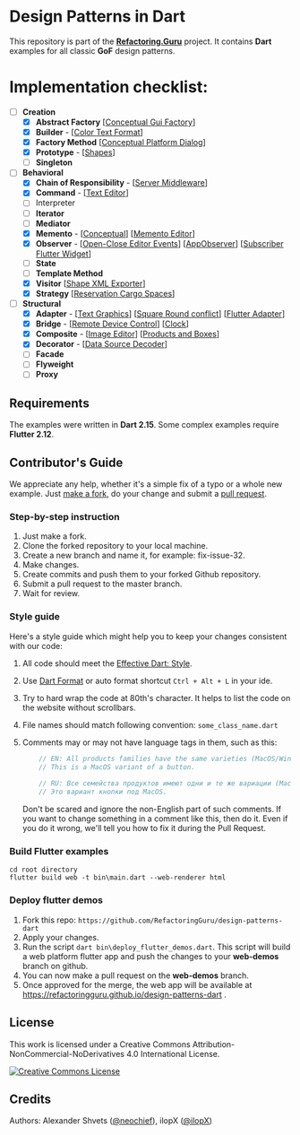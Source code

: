 # Design Patterns in Dart
This repository is part of the [**Refactoring.Guru**](https://refactoring.guru/design-patterns) project.
It contains **Dart** examples for all classic **GoF** design patterns.

# Implementation checklist:
- [ ] **Creation**
    - [x] **Abstract Factory** [[Conceptual Gui Factory](https://github.com/RefactoringGuru/design-patterns-dart/tree/main/patterns/abstract_factory/conceptual_gui_factory)]
    - [x] **Builder** - [[Color Text Format](https://github.com/RefactoringGuru/design-patterns-dart/tree/main/patterns/builder/color_text_format)]
    - [x] **Factory Method** [[Conceptual Platform Dialog](https://github.com/RefactoringGuru/design-patterns-dart/tree/main/patterns/factory_method/conceptual_platform_dialog)]
    - [x] **Prototype** - [[Shapes](https://github.com/RefactoringGuru/design-patterns-dart/tree/main/patterns/prototype/shapes)] 
    - [ ] **Singleton**
- [ ]  **Behavioral**
    - [x] **Chain of Responsibility** - [[Server Middleware](https://github.com/RefactoringGuru/design-patterns-dart/tree/main/patterns/chain_of_responsibility/server_middleware)]
    - [x] **Command** - [[Text Editor](https://github.com/RefactoringGuru/design-patterns-dart/tree/main/patterns/command/text_editor)] 
    - [ ] Interpreter
    - [ ] **Iterator**
    - [ ] **Mediator**
    - [x] **Memento** - [[Conceptual](https://github.com/RefactoringGuru/design-patterns-dart/tree/main/patterns/memento/conceptual)] [[Memento Editor](https://github.com/RefactoringGuru/design-patterns-dart/tree/main/patterns/memento/memento_editor)] 
    - [x] **Observer** - [[Open-Close Editor Events](https://github.com/RefactoringGuru/design-patterns-dart/tree/main/patterns/observer/open_close_editor_events)] [[AppObserver](https://github.com/RefactoringGuru/design-patterns-dart/tree/main/patterns/observer/app_observer)] [[Subscriber Flutter Widget](https://github.com/RefactoringGuru/design-patterns-dart/tree/main/patterns/observer/subscriber_flutter_widget)]
    - [ ] **State**
    - [ ] **Template Method**
    - [X] **Visitor**  [[Shape XML Exporter](https://github.com/RefactoringGuru/design-patterns-dart/tree/main/patterns/visitor/shapes_exporter)]
    - [X] **Strategy** [[Reservation Cargo Spaces](https://github.com/RefactoringGuru/design-patterns-dart/tree/main/patterns/strategy/reservation_cargo_spaces)]
- [ ] **Structural**
    - [x] **Adapter** - [[Text Graphics](https://github.com/RefactoringGuru/design-patterns-dart/tree/main/patterns/adapter/text_graphics)] [[Square Round conflict](https://github.com/RefactoringGuru/design-patterns-dart/tree/main/patterns/adapter/square_round_conflict)] [[Flutter Adapter](https://github.com/RefactoringGuru/design-patterns-dart/tree/main/patterns/adapter/flutter_adapter)] 
    - [x] **Bridge** - [[Remote Device Control](https://github.com/RefactoringGuru/design-patterns-dart/tree/main/patterns/bridge/devices_remote_control)] [[Clock](https://github.com/RefactoringGuru/design-patterns-dart/tree/main/patterns/bridge/clock)] 
    - [x] **Composite** - [[Image Editor](https://github.com/RefactoringGuru/design-patterns-dart/tree/main/patterns/composite/image_editor)] [[Products and Boxes](https://github.com/RefactoringGuru/design-patterns-dart/tree/main/patterns/composite/products_and_boxes)] 
    - [x] **Decorator** - [[Data Source Decoder](https://github.com/RefactoringGuru/design-patterns-dart/tree/main/patterns/decorator/data_source_decoder)]
    - [ ] **Facade**
    - [ ] **Flyweight**
    - [ ] **Proxy**

## Requirements

The examples were written in **Dart 2.15**.
Some complex examples require **Flutter 2.12**.

## Contributor's Guide

We appreciate any help, whether it's a simple fix of a typo or a whole new example. Just [make a fork](https://help.github.com/articles/fork-a-repo/), do your change and submit a [pull request](https://help.github.com/articles/creating-a-pull-request-from-a-fork/).

### Step-by-step instruction
1. Just make a fork.
2. Clone the forked repository to your local machine.
3. Create a new branch and name it, for example: fix-issue-32.
4. Make changes.
5. Create commits and push them to your forked Github repository.
6. Submit a pull request to the master branch.
7. Wait for review.

### Style guide
Here's a style guide which might help you to keep your changes consistent with our code:

1. All code should meet the [Effective Dart: Style](https://dart.dev/guides/language/effective-dart/style).
 
2. Use [Dart Format](https://dart.dev/tools/dart-format) or auto format shortcut `Ctrl + Alt + L` in your ide. 

3. Try to hard wrap the code at 80th's character. It helps to list the code on the website without scrollbars.

4. File names should match following convention: `some_class_name.dart`

5. Comments may or may not have language tags in them, such as this:
    ```dart
        // EN: All products families have the same varieties (MacOS/Windows).
        // This is a MacOS variant of a button.
        
        // RU: Все семейства продуктов имеют одни и те же вариации (MacOS/Windows).
        // Это вариант кнопки под MacOS.
    ```
    Don't be scared and ignore the non-English part of such comments. If you want to change 
    something in a comment like this, then do it. Even if you do it wrong, we'll tell you how 
    to fix it during the Pull Request.


### Build Flutter examples
```batch
cd root directory
flutter build web -t bin\main.dart --web-renderer html
```

### Deploy flutter demos
1. Fork this repo: `https://github.com/RefactoringGuru/design-patterns-dart`
2. Apply your changes.
3. Run the script `dart bin\deploy_flutter_demos.dart`.
This script will build a web platform flutter app and push the changes to your **web-demos** branch on github.
4. You can now make a pull request on the **web-demos** branch.
5. Once approved for the merge, the web app will be available at https://refactoringguru.github.io/design-patterns-dart .

## License
This work is licensed under a Creative Commons Attribution-NonCommercial-NoDerivatives 4.0 International License.

<a rel="license" href="http://creativecommons.org/licenses/by-nc-nd/4.0/"><img alt="Creative Commons License" style="border-width:0" src="https://i.creativecommons.org/l/by-nc-nd/4.0/80x15.png" /></a>


## Credits
Authors: Alexander Shvets ([@neochief](https://github.com/neochief)), ilopX ([@ilopX](https://github.com/ilopX))
